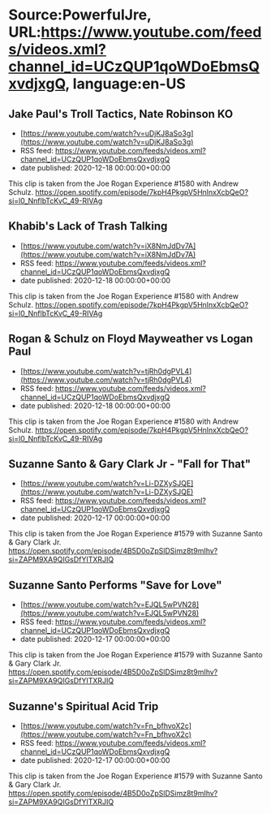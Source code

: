 # Source:PowerfulJre, URL:https://www.youtube.com/feeds/videos.xml?channel_id=UCzQUP1qoWDoEbmsQxvdjxgQ, language:en-US

## Jake Paul's Troll Tactics, Nate Robinson KO
 - [https://www.youtube.com/watch?v=uDjKJ8aSo3g](https://www.youtube.com/watch?v=uDjKJ8aSo3g)
 - RSS feed: https://www.youtube.com/feeds/videos.xml?channel_id=UCzQUP1qoWDoEbmsQxvdjxgQ
 - date published: 2020-12-18 00:00:00+00:00

This clip is taken from the Joe Rogan Experience #1580 with Andrew Schulz. https://open.spotify.com/episode/7kpH4PkgpV5HnlnxXcbQeO?si=l0_NnflbTcKvC_49-RIVAg

## Khabib's Lack of Trash Talking
 - [https://www.youtube.com/watch?v=iX8NmJdDv7A](https://www.youtube.com/watch?v=iX8NmJdDv7A)
 - RSS feed: https://www.youtube.com/feeds/videos.xml?channel_id=UCzQUP1qoWDoEbmsQxvdjxgQ
 - date published: 2020-12-18 00:00:00+00:00

This clip is taken from the Joe Rogan Experience #1580 with Andrew Schulz. https://open.spotify.com/episode/7kpH4PkgpV5HnlnxXcbQeO?si=l0_NnflbTcKvC_49-RIVAg

## Rogan & Schulz on Floyd Mayweather vs  Logan Paul
 - [https://www.youtube.com/watch?v=tjRh0dgPVL4](https://www.youtube.com/watch?v=tjRh0dgPVL4)
 - RSS feed: https://www.youtube.com/feeds/videos.xml?channel_id=UCzQUP1qoWDoEbmsQxvdjxgQ
 - date published: 2020-12-18 00:00:00+00:00

This clip is taken from the Joe Rogan Experience #1580 with Andrew Schulz. https://open.spotify.com/episode/7kpH4PkgpV5HnlnxXcbQeO?si=l0_NnflbTcKvC_49-RIVAg

## Suzanne Santo & Gary Clark Jr - "Fall for That"
 - [https://www.youtube.com/watch?v=Li-DZXySJQE](https://www.youtube.com/watch?v=Li-DZXySJQE)
 - RSS feed: https://www.youtube.com/feeds/videos.xml?channel_id=UCzQUP1qoWDoEbmsQxvdjxgQ
 - date published: 2020-12-17 00:00:00+00:00

This clip is taken from the Joe Rogan Experience #1579 with Suzanne Santo & Gary Clark Jr. https://open.spotify.com/episode/4B5D0oZpSlDSimz8t9mIhv?si=ZAPM9XA9QIGsDfYITXRJIQ

## Suzanne Santo Performs "Save for Love"
 - [https://www.youtube.com/watch?v=EJQL5wPVN28](https://www.youtube.com/watch?v=EJQL5wPVN28)
 - RSS feed: https://www.youtube.com/feeds/videos.xml?channel_id=UCzQUP1qoWDoEbmsQxvdjxgQ
 - date published: 2020-12-17 00:00:00+00:00

This clip is taken from the Joe Rogan Experience #1579 with Suzanne Santo & Gary Clark Jr. https://open.spotify.com/episode/4B5D0oZpSlDSimz8t9mIhv?si=ZAPM9XA9QIGsDfYITXRJIQ

## Suzanne's Spiritual Acid Trip
 - [https://www.youtube.com/watch?v=Fn_bfhvoX2c](https://www.youtube.com/watch?v=Fn_bfhvoX2c)
 - RSS feed: https://www.youtube.com/feeds/videos.xml?channel_id=UCzQUP1qoWDoEbmsQxvdjxgQ
 - date published: 2020-12-17 00:00:00+00:00

This clip is taken from the Joe Rogan Experience #1579 with Suzanne Santo & Gary Clark Jr. https://open.spotify.com/episode/4B5D0oZpSlDSimz8t9mIhv?si=ZAPM9XA9QIGsDfYITXRJIQ

